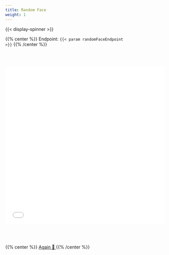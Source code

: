 ```yaml
---
title: Random Face
weight: 1
---
```


{{< display-spinner >}}

{{% center %}}
Endpoint: <code>{{< param randomFaceEndpoint >}}</code>
{{% /center %}}

<br><br>

<iframe
  id="random-twemoji"
  src="{{< param productionApi >}}{{< param randomFaceEndpoint >}}"
  title="Random Twemoji from Custom Twmoji API"
  width="100%"
  height="500px"
  frameBorder="0"
  onload="toggleSpinner(false)"
>
  Browser not compatible.
</iframe>

<br><br>

{{% center %}}
<a
  href=""
  class="button"
  onClick="
    document.getElementById('cover-spinner').style.display = 'block';
    document.getElementById('random-twemoji').src += '';
    return false;
  ">
  Again 🔄
</a>
{{% /center %}}
